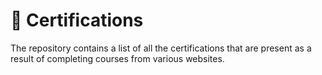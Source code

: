 # 📄 Certifications

The repository contains a list of all the certifications that are present as a result of completing courses from various websites. 

